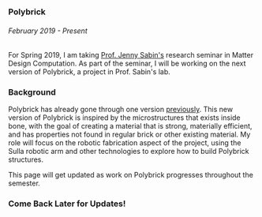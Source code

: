 ### Polybrick
###### February 2019 - Present

For Spring 2019, I am taking [Prof. Jenny Sabin\'s](http://www.jennysabin.com/) research seminar in Matter Design Computation. As part of the seminar, I will be working on the next version of Polybrick, a project in Prof. Sabin\'s lab. 

### Background

Polybrick has already gone through one version [previously](http://www.jennysabin.com/polybrick/). This new version of Polybrick is inspired by the microstructures that exists inside bone, with the goal of creating a material that is strong, materially efficient, and has properties not found in regular brick or other existing material. My role will focus on the robotic fabrication aspect of the project, using the Sulla robotic arm and other technologies to explore how to build Polybrick structures.

This page will get updated as work on Polybrick progresses throughout the semester.

### Come Back Later for Updates!